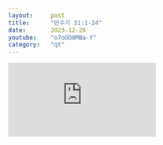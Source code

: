 ```yaml
---
layout:     post
title:      "민수기 31:1-24"
date:       2023-12-26
youtube:    "o7oOO8MBa-Y"
category:   "qt"
---
```


<div class="youtube margin-large">
    <iframe src="https://www.youtube.com/embed/o7oOO8MBa-Y" title="YouTube video player" frameborder="0" allow="accelerometer; autoplay; clipboard-write; encrypted-media; gyroscope; picture-in-picture; web-share" allowfullscreen></iframe>
</div>